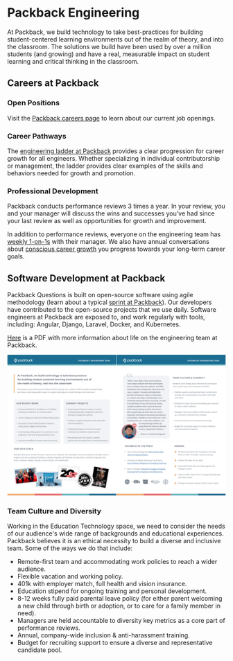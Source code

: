 # Packback Engineering

At Packback, we build technology to take best-practices for building student-centered learning environments out of the realm of theory, and into the classroom. The solutions we build have been used by over a million students (and growing) and have a real, measurable impact on student learning and critical thinking in the classroom.

## Careers at Packback

### Open Positions

Visit the [Packback careers page](https://www.packback.co/company/careers/) to learn about our current job openings.

### Career Pathways

The [engineering ladder at Packback](careers/readme.md) provides a clear progression for career growth for all engineers. Whether specializing in individual contributorship or management, the ladder provides clear examples of the skills and behaviors needed for growth and promotion.

### Professional Development

Packback conducts performance reviews 3 times a year. In your review, you and your manager will discuss the wins and successes you've had since your last review as well as opportunities for growth and improvement.

In addition to performance reviews, everyone on the engineering team has [weekly 1-on-1s](1-on-1s.md) with their manager. We also have annual conversations about [conscious career growth](career-growth.md) you progress towards your long-term career goals.

## Software Development at Packback

Packback Questions is built on open-source software using agile methodology (learn about a typical [sprint at Packback](the-sprint.md)). Our developers have contributed to the open-source projects that we use daily. Software engineers at Packback are exposed to, and work regularly with tools, including: Angular, Django, Laravel, Docker, and Kubernetes.

[Here](files/engineering-at-packback.pdf) is a PDF with more information about life on the engineering team at Packback.

<!-- To generate the png from the pdf, issue the following commands on a system with
imagemagick installed:

    convert -density 300 engineering-at-packback.pdf -flatten -resize 25% a.png
    montage a-0.png a-1.png -tile 2x1 -geometry +1+0 engineering-at-packback.png
-->
[![A screenshot linking to a two-page PDF containing key facts about engineering at Packback](files/engineering-at-packback.png)](files/engineering-at-packback.pdf)

### Team Culture and Diversity

Working in the Education Technology space, we need to consider the needs of our audience's wide range of backgrounds and educational experiences. Packback believes it is an ethical necessity to build a diverse and inclusive team. Some of the ways we do that include:

* Remote-first team and accommodating work policies to reach a wider audience.
* Flexible vacation and working policy.
* 401k with employer match, full health and vision insurance.
* Education stipend for ongoing training and personal development.
* 8-12 weeks fully paid parental leave policy (for either parent welcoming a new child through birth or adoption, or to care for a family member in need).
* Managers are held accountable to diversity key metrics as a core part of performance reviews.
* Annual, company-wide inclusion & anti-harassment training.
* Budget for recruiting support to ensure a diverse and representative candidate pool.
